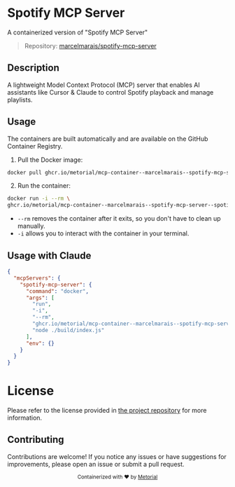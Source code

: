 
# Spotify MCP Server

A containerized version of "Spotify MCP Server"

> Repository: [marcelmarais/spotify-mcp-server](https://github.com/marcelmarais/spotify-mcp-server)

## Description

A lightweight Model Context Protocol (MCP) server that enables AI assistants like Cursor & Claude to control Spotify playback and manage playlists.


## Usage

The containers are built automatically and are available on the GitHub Container Registry.

1. Pull the Docker image:

```bash
docker pull ghcr.io/metorial/mcp-container--marcelmarais--spotify-mcp-server--spotify-mcp-server
```

2. Run the container:

```bash
docker run -i --rm \ 
ghcr.io/metorial/mcp-container--marcelmarais--spotify-mcp-server--spotify-mcp-server  "node ./build/index.js"
```

- `--rm` removes the container after it exits, so you don't have to clean up manually.
- `-i` allows you to interact with the container in your terminal.




## Usage with Claude

```json
{
  "mcpServers": {
    "spotify-mcp-server": {
      "command": "docker",
      "args": [
        "run",
        "-i",
        "--rm",
        "ghcr.io/metorial/mcp-container--marcelmarais--spotify-mcp-server--spotify-mcp-server",
        "node ./build/index.js"
      ],
      "env": {}
    }
  }
}
```

# License

Please refer to the license provided in [the project repository](https://github.com/marcelmarais/spotify-mcp-server) for more information.

## Contributing

Contributions are welcome! If you notice any issues or have suggestions for improvements, please open an issue or submit a pull request.

<div align="center">
  <sub>Containerized with ❤️ by <a href="https://metorial.com">Metorial</a></sub>
</div>
  